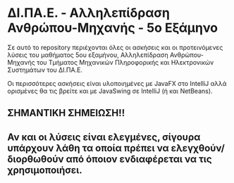 # ΔΙ.ΠΑ.Ε. - Αλληλεπίδραση Ανθρώπου-Μηχανής - 5ο Εξάμηνο

Σε αυτό το repository περιέχονται όλες οι ασκήσεις και οι προτεινόμενες λύσεις του μαθήματος 5ου εξαμήνου, Αλληλεπίδραση Ανθρώπου-Μηχανής του Τμήματος Μηχανικών Πληροφορικής και Ηλεκτρονικών Συστημάτων του ΔΙ.ΠΑ.Ε.

Οι περισσότερες ασκήσεις είναι υλοποιημένες με JavaFX στο IntelliJ αλλά ορισμένες θα τις βρείτε και με JavaSwing σε IntelliJ (ή και NetBeans).

## ΣΗΜΑΝΤΙΚΗ ΣΗΜΕΙΩΣΗ!!
## Αν και οι λύσεις είναι ελεγμένες, σίγουρα υπάρχουν λάθη τα οποία πρέπει να ελεγχθούν/διορθωθούν από όποιον ενδιαφέρεται να τις χρησιμοποιήσει.

